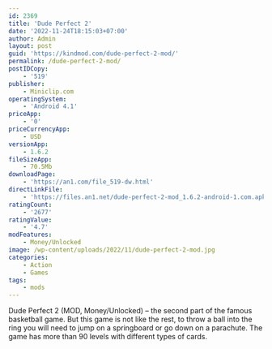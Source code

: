 ```yaml
---
id: 2369
title: 'Dude Perfect 2'
date: '2022-11-24T18:15:03+07:00'
author: Admin
layout: post
guid: 'https://kindmod.com/dude-perfect-2-mod/'
permalink: /dude-perfect-2-mod/
postIDCopy:
    - '519'
publisher:
    - Miniclip.com
operatingSystem:
    - 'Android 4.1'
priceApp:
    - '0'
priceCurrencyApp:
    - USD
versionApp:
    - 1.6.2
fileSizeApp:
    - 70.5Mb
downloadPage:
    - 'https://an1.com/file_519-dw.html'
directLinkFile:
    - 'https://files.an1.net/dude-perfect-2-mod_1.6.2-android-1.com.apk'
ratingCount:
    - '2677'
ratingValue:
    - '4.7'
modFeatures:
    - Money/Unlocked
image: /wp-content/uploads/2022/11/dude-perfect-2-mod.jpg
categories:
    - Action
    - Games
tags:
    - mods
---
```


Dude Perfect 2 (MOD, Money/Unlocked) – the second part of the famous basketball game. But this game is not like the rest, to throw a ball into the ring you will need to jump on a springboard or go down on a parachute. The game has more than 90 levels with different types of cards.